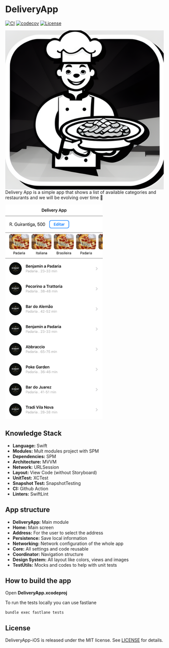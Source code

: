 # DeliveryApp

[![CI](https://github.com/joaolfp/DeliveryApp-iOS/actions/workflows/CI.yml/badge.svg)](https://github.com/joaolfp/DeliveryApp-iOS/actions/workflows/CI.yml)
[![codecov](https://codecov.io/gh/joaolfp/DeliveryApp-iOS/graph/badge.svg?token=RYTP12HMY7)](https://codecov.io/gh/joaolfp/DeliveryApp-iOS)
[![License](https://img.shields.io/github/license/joaolfp/DeliveryApp-iOS.svg)]([https://github.com/joaolfp/ViewState/blob/master/LICENSE](https://github.com/joaolfp/DeliveryApp-iOS/blob/main/LICENSE))

<img src="https://github.com/joaolfp/DeliveryApp-iOS/blob/main/Docs/img/logo.png" 
alt="DeliveryApp logo" title="The logo himself" align="right" />

Delivery App is a simple app that shows a list of available categories and restaurants and we will be evolving over time :rocket:

<img src="https://github.com/joaolfp/DeliveryApp-iOS/blob/main/Home/Tests/HomeTests/Screens/Home/__Snapshots__/HomeViewControllerTests/testShouldValidateLayoutWithSuccess.1.png?raw=true" width="310" height="680" />

## Knowledge Stack

* <b>Language:</b> Swift
* <b>Modules:</b> Mult modules project with SPM
* <b>Dependencies:</b> SPM
* <b>Architecture:</b> MVVM
* <b>Network:</b> URLSession
* <b>Layout:</b> View Code (without Storyboard)
* <b>UnitTest:</b> XCTest
* <b>Snapshot Test: </b> SnapshotTesting
* <b>CI:</b> Github Action
* <b>Linters:</b> SwiftLint

## App structure

* <b>DeliveryApp:</b> Main module
* <b>Home:</b> Main screen
* <b>Address:</b> For the user to select the address
* <b>Persistence:</b> Save local information
* <b>Networking:</b> Network configuration of the whole app
* <b>Core:</b> All settings and code reusable
* <b>Coordinator:</b> Navigation structure
* <b>Design System:</b> All layout like colors, views and images
* <b>TestUtils:</b> Mocks and codes to help with unit tests

## How to build the app

Open <b>DeliveryApp.xcodeproj</b>

To run the tests locally you can use fastlane

```
bundle exec fastlane tests
```

## License
DeliveryApp-iOS is released under the MIT license. See [LICENSE](https://github.com/joaolfp/DeliveryApp-iOS/blob/main/LICENSE) for details.
